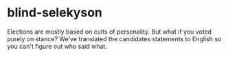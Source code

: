 # blind-selekyson
Elections are mostly based on cults of personality. But what if you voted purely on stance?   We've translated the candidates statements to English so you can't figure out who said what.
